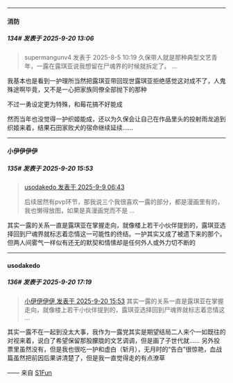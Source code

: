 ﻿
*****

####  消防  
##### 134#       发表于 2025-9-20 13:06

<blockquote>supermangunv4 发表于 2025-8-5 10:19
久保带人就是那种典型文艺青年，一露在露琪亚说我想留在尸魂界的时候就拆定了。 ...</blockquote>
我基本也是看到一护理所当然把露琪亚带回现世露琪亚拒绝感觉这对成不了，人鬼殊途啊毕竟，又不是一心把家族同僚全部抛下的那种

不过一勇设定更为特殊，和莓花搞不好能成

然而当年也没觉得一护织姬能成，还以为久保会让自己在作品里头的投射雨龙追到织姬来着，结果石田家败犬的宿命继续延续……


*****

####  小伊伊伊伊  
##### 135#       发表于 2025-9-20 15:53

<blockquote><a href="httphttps://stage1st.com/2b/forum.php?mod=redirect&amp;goto=findpost&amp;pid=68392814&amp;ptid=2257865" target="_blank">usodakedo 发表于 2025-9-9 06:43</a>

后续居然有pvp环节，那我说三个我很喜欢一露的部分，都是漫画里有的，我也懒得放图，如果是真漫画党而不是 ...</blockquote>
其实一露的关系一直是露琪亚在掌握走向，就像楼上若干小伙伴提到的，露琪亚选择回到尸魂界就标志着恋情这一可能性的终结。一护其实又成了被遗下来的那个。但两人间雾气一样似有还无的默契和情愫却是任何外人或外力切不断的


*****

####  usodakedo  
##### 136#       发表于 2025-9-20 17:19

<blockquote><a href="httphttps://stage1st.com/2b/forum.php?mod=redirect&amp;goto=findpost&amp;pid=68461266&amp;ptid=2257865" target="_blank">小伊伊伊伊 发表于 2025-9-20 15:53</a>
其实一露的关系一直是露琪亚在掌握走向，就像楼上若干小伙伴提到的，露琪亚选择回到尸魂界就标志着恋情这 ...</blockquote>
其实一露不在一起到没太大事，我作为一露党其实是期望结局二人来个一如既往的对视来着，说白了希望保留那股朦胧的文艺调调，但是画了子世代就……
另外投票里虽然没有，但是我也很吃一护和虚白（斩月），无月时的“告白”很惊艳，血战篇虽然把前因后果讲清楚了，但是我一直觉得走的有点潦草

—— 来自 [S1Fun](https://s1fun.koalcat.com)

